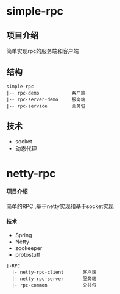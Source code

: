 
# simple-rpc

## 项目介绍
简单实现rpc的服务端和客户端

## 结构
```text
simple-rpc
|-- rpc-demo            客户端
|-- rpc-server-demo     服务端
|-- rpc-service         业务包

```

## 技术
- socket
- 动态代理


# netty-rpc

#### 项目介绍
简单的RPC ,基于netty实现和基于socket实现 

#### 技术

- Spring
- Netty
- zookeeper
- protostuff

```
|-RPC
  |- netty-rpc-client       客户端
  |- netty-rpc-server       服务端
  |- rpc-common             公共包

```
